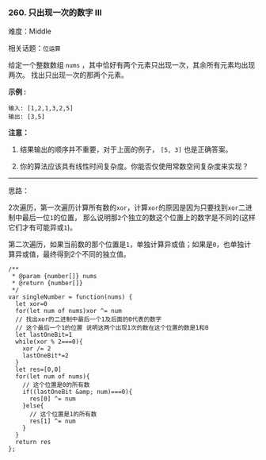 ### 260. 只出现一次的数字 III

难度：Middle

相关话题：`位运算`

给定一个整数数组 `nums` ，其中恰好有两个元素只出现一次，其余所有元素均出现两次。 找出只出现一次的那两个元素。



**示例 :** 



```
输入: [1,2,1,3,2,5]
输出: [3,5]
```


**注意：** 




1. 结果输出的顺序并不重要，对于上面的例子， `[5, 3]` 也是正确答案。

2. 你的算法应该具有线性时间复杂度。你能否仅使用常数空间复杂度来实现？






-----

思路：

2次遍历，第一次遍历计算所有数的`xor`，计算`xor`的原因是因为只要找到`xor`二进制中最后一位`1`的位置，
那么说明那`2`个独立的数这个位置上的数字是不同的(这样它们才有可能异或`1`)。

第二次遍历，如果当前数的那个位置是`1`，单独计算异或值；如果是`0`，也单独计算异或值，最终得到2个不同的独立值。

```
/**
 * @param {number[]} nums
 * @return {number[]}
 */
var singleNumber = function(nums) {
  let xor=0
  for(let num of nums)xor ^= num
  // 找出xor的二进制中最后一个1及后面的0代表的数字
  // 这个最后一个1的位置 说明这两个出现1次的数在这个位置的数是1和0
  let lastOneBit=1
  while(xor % 2===0){
    xor /= 2
    lastOneBit*=2
  }
  let res=[0,0]
  for(let num of nums){
    // 这个位置是0的所有数
    if((lastOneBit &amp; num)===0){
      res[0] ^= num
    }else{
      // 这个位置是1的所有数
      res[1] ^= num
    }
  }
  return res
};
```

